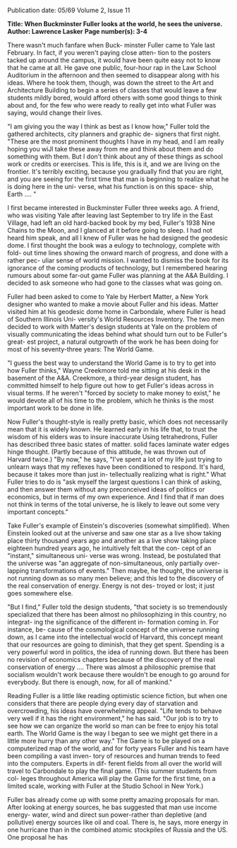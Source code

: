 Publication date: 05/69
Volume 2, Issue 11

**Title: When Buckminster Fuller looks at the world, he sees the universe.**
**Author: Lawrence Lasker**
**Page number(s): 3-4**

There wasn't much fanfare when Buck-
minster Fuller came to Yale last February. 
In fact, if you weren't paying close atten-
tion to the posters tacked up around the 
campus, it would have been quite easy not 
to know that he came at all. He gave one 
public, four-hour rap in the Law School 
Auditorium in the afternoon and then 
seemed to disappear along with his ideas. 
Where he took them, though, was down 
the street to the Art and Architecture 
Building to begin a series of classes that 
would leave a few students mildly bored, 
would afford others with some good things 
to think about and, for the few who were 
ready to really get into what Fuller was 
saying, would change their lives. 

"I am giving you the way I think as best 
as I know how," Fuller told the gathered 
architects, city planners and graphic de-
signers that first night. "These are the most 
prominent thoughts I have in my head, 
and I am really hoping you wiJl take these 
away from me and think about them and 
do something with them. But I don't think 
about any of these things as school work 
or credits or exercises. This is life, this is 
it, and we are living on the frontier. It's 
terribly exciting, because you gradually 
find that you are right, and you are seeing 
for the first time that man is beginning 
to realize what he is doing here in the uni-
verse, what his function is on this space-
ship, Earth .... " 

I first became interested in Buckminster 
Fuller three weeks ago. A friend, who was 
visiting Yale after leaving last September 
to try life in the East Village, had left an 
old hard-backed book by my bed, Fuller's 
1938 Nine Chains to the Moon, and I 
glanced at it before going to sleep. I had 
not heard him speak, and all I knew of 
Fuller was he had designed the geodesic 
dome. I first thought the book was a 
eulogy to technology, complete with fold-
out time lines showing the onward march 
of progress, and done with a rather pec-
uliar sense of world mission. I wanted to 
dismiss the book for its ignorance of the 
coming products of technology, but I 
remembered hearing rumours about some 
far-out game Fuller was planning at the 
A&A Building. I decided to ask someone 
who had gone to the classes what was 
going on. 

Fuller had been asked to come to Yale 
by Herbert Matter, a New York designer 
who wanted to make a movie about Fuller 
and his ideas. Matter visited him at his 
geodesic dome home in Carbondale, where 
Fuller is head of Southern Illinois Uni-
versity's World Resources Inventory. The 
two men decided to work with Matter's 
design students at Yale on the problem of 
visually communicating the ideas behind 
what should turn out to be Fuller's great-
est project, a natural outgrowth of the 
work he has been doing for most of his 
seventy-three years: The World Game. 

"I guess the best way to understand the 
World Game is to try to get into how 
Fuller thinks," Wayne Creekmore told 
me sitting at his desk in the basement of 
the A&A. Creekmore, a third-year design 
student, has committed himself to help 
figure out how to get Fuller's ideas across 
in visual terms. If he weren't "forced by 
society to make money to exist," he would 
devote all of his time to the problem, 
which he thinks is the most important 
work to be done in life. 

Now Fuller's thought-style is really 
pretty basic, which does not necessarily 
mean that it is widely known. He learned 
early in his life that, to trust the wisdom 
of his elders was to insure inaccurate 
Using tetrahedrons, Fuller has 
described three basic states of matter. 
solid 
faces laminate 
water 
edges hinge 
thought. (Partly because of this attitude, 
he was thrown out of Harvard twice.) "By 
now," he says, "I've spent a lot of my life 
just trying to unlearn ways that my reflexes 
have been conditioned to respond. It's 
hard, because it takes more than just in-
tellectually realizing what is right." What 
Fuller tries to do is "ask myself the largest 
questions I can think of asking, and then 
answer them without any preconceived 
ideas of politics or economics, but in terms 
of my own experience. And I find that if 
man does not think in terms of the total 
universe, he is likely to leave out some 
very important concepts." 

Take Fuller's example of Einstein's 
discoveries (somewhat simplified). When 
Einstein looked out at the universe and 
saw one star as a live show taking place 
thirty thousand years ago and another as a 
live show taking place eighteen hundred 
years ago, he intuitively felt that the con-
cept of an "instant," simultaneous uni-
verse was wrong. Instead, be postulated 
that the universe was "an aggregate of 
non-simultaneous, only partially over-
lapping transformations of events." Then 
maybe, he thought, the universe is not 
running down as so many men believe; 
and this led to the discovery of the real 
conservation of energy. Energy is not des-
troyed or lost; it just goes somewhere else. 

"But I find," Fuller told the design 
students, "that society is so tremendously 
specialized that there has been almost no 
philosophizing in this country, no integrat-
ing the significance of the different in-
formation coming in. For instance, be-
cause of the cosmological concept of the 
universe running down, as I came into the 
intellectual wocld of Harvard, this concept 
meant that our resources are going to 
diminish, that they get spent. Spending is 
a very powerful word in politics, the idea 
of running down. But there has been no 
revision of economics chapters because of 
the discovery of the real conservation of 
energy .... There was almost a philosophic 
premise that socialism wouldn't work 
because there wouldn't be enough to 
go around for everybody. But there is 
enough, now, for all of mankind." 

Reading Fuller is a little like reading 
optimistic science fiction, but when one 
considers that there are people dying 
every day of starvation and overcrowding, 
his ideas have overwhelming appeal. "Life 
tends to behave very well if it has the right 
environment," he has said. "Our job is 
to try to see how we can organize the world 
so man can be free to enjoy his total 
earth. The World Game is the way I began 
to see we might get there in a little more 
hurry than any other way." The Game is 
to be played on a computerized map of the 
world, and for forty years Fuller and his 
team have been compiling a vast inven-
tory of resources and human trends to 
feed into the computers. Experts in dif-
ferent fields from all over the world will 
travel to Carbondale to play the final 
game. (This summer students from col-
leges throughout America will play the 
Game for the first time, on a limited 
scale, working with Fuller at the Studio 
School in New York.) 

Fuller bas already come up with some 
pretty amazing proposals for man. After 
looking at energy sources, he bas 
suggested that man use income energy-
water, wind and direct sun power-rather 
than depletive (and pollutive) energy 
sources like oil and coal. There is, he 
says, more energy in one hurricane than 
in the combined atomic stockpiles of 
Russia and the US. One proposal he has